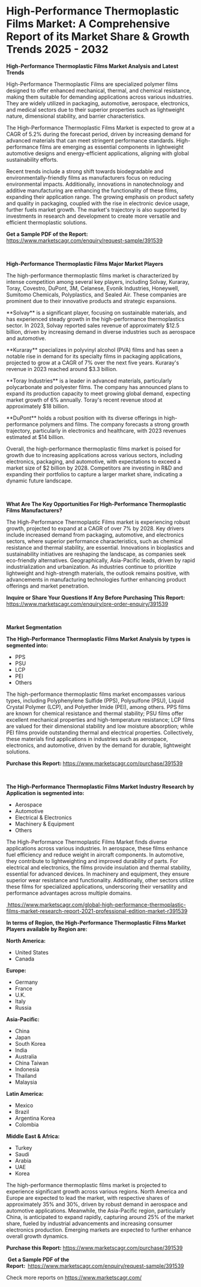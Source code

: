 <p><h1>High-Performance Thermoplastic Films Market: A Comprehensive Report of its Market Share & Growth Trends 2025 - 2032</h1></p><p><strong>High-Performance Thermoplastic Films Market Analysis and Latest Trends</strong></p>
<p><p>High-Performance Thermoplastic Films are specialized polymer films designed to offer enhanced mechanical, thermal, and chemical resistance, making them suitable for demanding applications across various industries. They are widely utilized in packaging, automotive, aerospace, electronics, and medical sectors due to their superior properties such as lightweight nature, dimensional stability, and barrier characteristics.</p><p>The High-Performance Thermoplastic Films Market is expected to grow at a CAGR of 5.2% during the forecast period, driven by increasing demand for advanced materials that can meet stringent performance standards. High-performance films are emerging as essential components in lightweight automotive designs and energy-efficient applications, aligning with global sustainability efforts. </p><p>Recent trends include a strong shift towards biodegradable and environmentally-friendly films as manufacturers focus on reducing environmental impacts. Additionally, innovations in nanotechnology and additive manufacturing are enhancing the functionality of these films, expanding their application range. The growing emphasis on product safety and quality in packaging, coupled with the rise in electronic device usage, further fuels market growth. The market's trajectory is also supported by investments in research and development to create more versatile and efficient thermoplastic solutions.</p></p>
<p><strong>Get a Sample PDF of the Report:&nbsp;</strong> <a href="https://www.marketscagr.com/enquiry/request-sample/391539?utm_campaign=1166&utm_medium=2&utm_source=Github&utm_content=ia&utm_term=16012025&utm_id=high-performance-thermoplastic-films">https://www.marketscagr.com/enquiry/request-sample/391539</a></p>
<p>&nbsp;</p>
<p><strong>High-Performance Thermoplastic Films Major Market Players</strong></p>
<p><p>The high-performance thermoplastic films market is characterized by intense competition among several key players, including Solvay, Kuraray, Toray, Covestro, DuPont, 3M, Celanese, Evonik Industries, Honeywell, Sumitomo Chemicals, Polyplastics, and Sealed Air. These companies are prominent due to their innovative products and strategic expansions.</p><p>**Solvay** is a significant player, focusing on sustainable materials, and has experienced steady growth in the high-performance thermoplastics sector. In 2023, Solvay reported sales revenue of approximately $12.5 billion, driven by increasing demand in diverse industries such as aerospace and automotive.</p><p>**Kuraray** specializes in polyvinyl alcohol (PVA) films and has seen a notable rise in demand for its specialty films in packaging applications, projected to grow at a CAGR of 7% over the next five years. Kuraray's revenue in 2023 reached around $3.3 billion.</p><p>**Toray Industries** is a leader in advanced materials, particularly polycarbonate and polyester films. The company has announced plans to expand its production capacity to meet growing global demand, expecting market growth of 6% annually. Toray's recent revenue stood at approximately $18 billion.</p><p>**DuPont** holds a robust position with its diverse offerings in high-performance polymers and films. The company forecasts a strong growth trajectory, particularly in electronics and healthcare, with 2023 revenues estimated at $14 billion.</p><p>Overall, the high-performance thermoplastic films market is poised for growth due to increasing applications across various sectors, including electronics, packaging, and automotive, with expectations to exceed a market size of $2 billion by 2028. Competitors are investing in R&D and expanding their portfolios to capture a larger market share, indicating a dynamic future landscape.</p></p>
<p>&nbsp;</p>
<p><strong>What Are The Key Opportunities For High-Performance Thermoplastic Films Manufacturers?</strong></p>
<p><p>The High-Performance Thermoplastic Films market is experiencing robust growth, projected to expand at a CAGR of over 7% by 2028. Key drivers include increased demand from packaging, automotive, and electronics sectors, where superior performance characteristics, such as chemical resistance and thermal stability, are essential. Innovations in bioplastics and sustainability initiatives are reshaping the landscape, as companies seek eco-friendly alternatives. Geographically, Asia-Pacific leads, driven by rapid industrialization and urbanization. As industries continue to prioritize lightweight and high-strength materials, the outlook remains positive, with advancements in manufacturing technologies further enhancing product offerings and market penetration.</p></p>
<p><strong>Inquire or Share Your Questions If Any Before Purchasing This Report:</strong> <a href="https://www.marketscagr.com/enquiry/pre-order-enquiry/391539?utm_campaign=1166&utm_medium=2&utm_source=Github&utm_content=ia&utm_term=16012025&utm_id=high-performance-thermoplastic-films">https://www.marketscagr.com/enquiry/pre-order-enquiry/391539</a></p>
<p>&nbsp;</p>
<p><strong>Market Segmentation</strong></p>
<p><strong>The High-Performance Thermoplastic Films Market Analysis by types is segmented into:</strong></p>
<p><ul><li>PPS</li><li>PSU</li><li>LCP</li><li>PEI</li><li>Others</li></ul></p>
<p><p>The high-performance thermoplastic films market encompasses various types, including Polyphenylene Sulfide (PPS), Polysulfone (PSU), Liquid Crystal Polymer (LCP), and Polyether Imide (PEI), among others. PPS films are known for chemical resistance and thermal stability; PSU films offer excellent mechanical properties and high-temperature resistance; LCP films are valued for their dimensional stability and low moisture absorption; while PEI films provide outstanding thermal and electrical properties. Collectively, these materials find applications in industries such as aerospace, electronics, and automotive, driven by the demand for durable, lightweight solutions.</p></p>
<p><strong>Purchase this Report:&nbsp;</strong><a href="https://www.marketscagr.com/purchase/391539?utm_campaign=1166&utm_medium=2&utm_source=Github&utm_content=ia&utm_term=16012025&utm_id=high-performance-thermoplastic-films">https://www.marketscagr.com/purchase/391539</a></p>
<p>&nbsp;</p>
<p><strong>The High-Performance Thermoplastic Films Market Industry Research by Application is segmented into:</strong></p>
<p><ul><li>Aerospace</li><li>Automotive</li><li>Electrical & Electronics</li><li>Machinery & Equipment</li><li>Others</li></ul></p>
<p><p>The High-Performance Thermoplastic Films Market finds diverse applications across various industries. In aerospace, these films enhance fuel efficiency and reduce weight in aircraft components. In automotive, they contribute to lightweighting and improved durability of parts. For electrical and electronics, the films provide insulation and thermal stability, essential for advanced devices. In machinery and equipment, they ensure superior wear resistance and functionality. Additionally, other sectors utilize these films for specialized applications, underscoring their versatility and performance advantages across multiple domains.</p></p>
<p><a href="https://www.marketscagr.com/global-high-performance-thermoplastic-films-market-research-report-2021-professional-edition-market-r391539?utm_campaign=1166&utm_medium=2&utm_source=Github&utm_content=ia&utm_term=16012025&utm_id=high-performance-thermoplastic-films">&nbsp;https://www.marketscagr.com/global-high-performance-thermoplastic-films-market-research-report-2021-professional-edition-market-r391539</a></p>
<p><strong>In terms of Region, the High-Performance Thermoplastic Films Market Players available by Region are:</strong></p>
<p>
    <p> <strong> North America: </strong>
        <ul>
            <li>United States</li>
            <li>Canada</li>
        </ul>
        </p> 
    <p> <strong> Europe: </strong>
        <ul>
            <li>Germany</li>
            <li>France</li>
            <li>U.K.</li>
            <li>Italy</li>
            <li>Russia</li>
        </ul>
        </p> 
    <p> <strong> Asia-Pacific: </strong>
        <ul>
            <li>China</li>
            <li>Japan</li>
            <li>South Korea</li>
            <li>India</li>
            <li>Australia</li>
            <li>China Taiwan</li>
            <li>Indonesia</li>
            <li>Thailand</li>
            <li>Malaysia</li>
        </ul>
        </p> 
    <p> <strong> Latin America: </strong>
        <ul>
            <li>Mexico</li>
            <li>Brazil</li>
            <li>Argentina Korea</li>
            <li>Colombia</li>
        </ul>
        </p> 
    <p> <strong> Middle East & Africa: </strong>
        <ul>
            <li>Turkey</li>
            <li>Saudi</li>
            <li>Arabia</li>
            <li>UAE</li>
            <li>Korea</li>
        </ul>
    </p>
    </p>
<p><p>The high-performance thermoplastic films market is projected to experience significant growth across various regions. North America and Europe are expected to lead the market, with respective shares of approximately 35% and 30%, driven by robust demand in aerospace and automotive applications. Meanwhile, the Asia-Pacific region, particularly China, is anticipated to expand rapidly, capturing around 25% of the market share, fueled by industrial advancements and increasing consumer electronics production. Emerging markets are expected to further enhance overall growth dynamics.</p></p>
<p><strong>Purchase this Report: </strong><a href="https://www.marketscagr.com/purchase/391539?utm_campaign=1166&utm_medium=2&utm_source=Github&utm_content=ia&utm_term=16012025&utm_id=high-performance-thermoplastic-films">https://www.marketscagr.com/purchase/391539</a></p>
<p>&nbsp;<strong>Get a Sample PDF of the Report:&nbsp;&nbsp;</strong><a href="https://www.marketscagr.com/enquiry/request-sample/391539?utm_campaign=1166&utm_medium=2&utm_source=Github&utm_content=ia&utm_term=16012025&utm_id=high-performance-thermoplastic-films">https://www.marketscagr.com/enquiry/request-sample/391539</a></p>
<p><strong></strong></p>
<p>Check more reports on <a href="https://www.marketscagr.com/?utm_campaign=1166&utm_medium=2&utm_source=Github&utm_content=ia&utm_term=16012025&utm_id=high-performance-thermoplastic-films">https://www.marketscagr.com/</a></p>